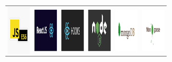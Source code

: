 
<table>
  <tr>
    <td><img src="readmeImages/JSES6.jpg" width=350 height=150></td>
    <td><img src="readmeImages/ReactJS.png" width=350 height=130></td>
    <td><img src="readmeImages/ReactHooks.png" width=350 height=130></td>
    <td><img src="readmeImages/Node.png" width=350 height=130></td>
    <td><img src="readmeImages/MongoDB.png" width=350 height=130></td>
    <td><img src="readmeImages/Mongoose.png" width=350 height=130></td>
  </tr>
 </table>



